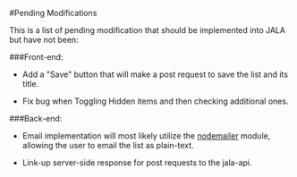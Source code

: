 #Pending Modifications

This is a list of pending modification that should be implemented
into JALA but have not been:

###Front-end:

  - Add a "Save" button that will make a post request
    to save the list and its title.

  - Fix bug when Toggling Hidden items and then checking additional
    ones.

###Back-end:

  - Email implementation will most likely utilize the [nodemailer](https://www.npmjs.com/package/nodemailer)
    module, allowing the user to email the list as plain-text.

  - Link-up server-side response for post requests to the
    jala-api.
